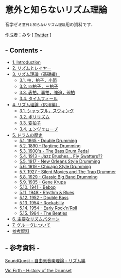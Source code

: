 <link rel="stylesheet" href="Rhyth-master.github.io/Rhythm_Theory/style.css">

# 意外と知らないリズム理論

音学ゼミ`意外と知らないリズム理論`用の資料です．

作成者：みや [ [Twitter](https://twitter.com/Rhyth_Master) ]


## - Contents - 
- [1. Introduction](Introduction.md)
- [2. リズムとレイヤー](Rhythm_and_Layer.md)
- [3. リズム理論（基礎編）](#anchor3)
  - [3.1. 拍，拍子，小節](#anchor3-1)
  - [3.2. 四拍子，三拍子](#anchor3-2)
  - [3.3. 表拍，裏拍，強迫，弱拍](#anchor3-3)
  - [3.4. タイムフィール](#anchor3-4)
- [4. リズム理論（応用編）](#anchor4)
  - [3.1. シャッフル，スウィング](#anchor4-1)
  - [3.2. ポリリズム](#anchor4-2)
  - [3.3. 変拍子](#anchor4-3)
  - [3.4. エンヴェロープ](#anchor4-4)
- [5. ドラムの歴史](#anchor5) 
  - [5.1. 1865 - Double Drumming](#anchor5-1)
  - [5.2. 1890 - Ragtime Drumming](#anchor5-2)
  - [5.3. 1900's - The Bass Drum Pedal](#anchor5-3)
  - [5.4. 1913 - Jazz Brushes... Fly Swatters??](#anchor5-4)
  - [5.5. 1917 - New Orleans Style Drumming](#anchor5-5)
  - [5.6. 1919 - Chicago Style Drumming](#anchor5-6)
  - [5.7. 1927 - Silent Movies and The Trap Drummer](#anchor5-7)
  - [5.8. 1929 - Classic Big Band Drumming](#anchor5-8)
  - [5.9. 1935 - Gene Krupa](#anchor5-9)
  - [5.10. 1941 - Bebop](#anchor5-10)
  - [5.11. 1948 - Rhythm & Blues](#anchor5-11)
  - [5.12. 1952 - Double Bass](#anchor5-12)
  - [5.13. 1954 - Rockabilly](#anchor5-13)
  - [5.14. 1954 - Early Rock'n'Roll](#anchor5-14)
  - [5.15. 1964 - The Beatles](#anchor5-15)
- [6. 主要なリズムパターン](#anchor6)
- [7. グルーヴについて](#anchor6)
- [参考資料](#anchor-source)
  

<a id="anchor-source"></a>
## - 参考資料 - 

[SoundQuest - 自由派音楽理論 - リズム編](https://soundquest.jp/category-archive-rhythm/)

[Vic Firth - History of the Drumset](https://www.youtube.com/playlist?list=PLpKMeH_MXcaSL7sTLRAzOaWf6NLQgX9W4)
